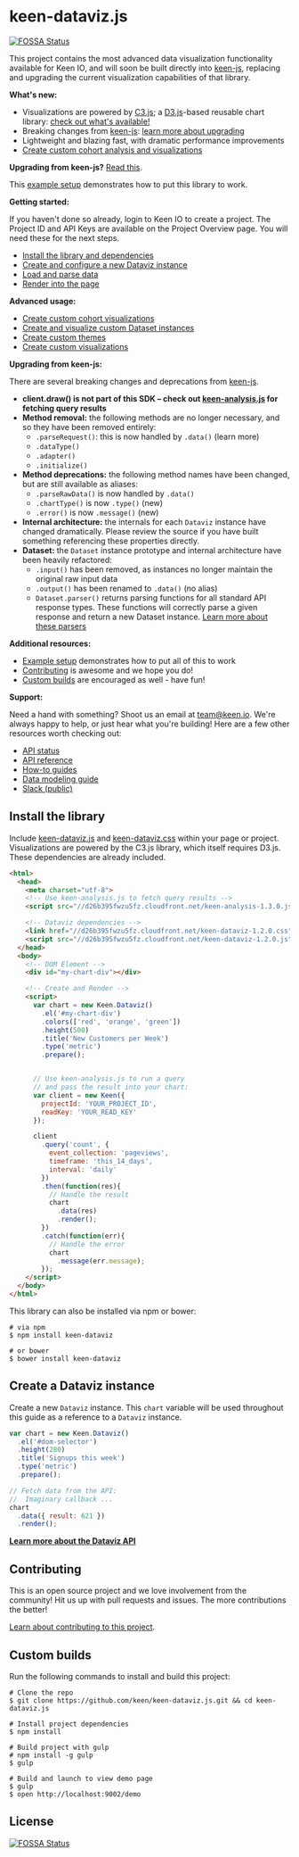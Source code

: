 # keen-dataviz.js

[![FOSSA Status](https://app.fossa.io/api/projects/git%2Bhttps%3A%2F%2Fgithub.com%2Fkeen%2Fkeen-dataviz.js.svg?type=shield)](https://app.fossa.io/projects/git%2Bhttps%3A%2F%2Fgithub.com%2Fkeen%2Fkeen-dataviz.js?ref=badge_shield)

This project contains the most advanced data visualization functionality available for Keen IO, and will soon be built directly into [keen-js](https://github.com/keen/keen-js), replacing and upgrading the current visualization capabilities of that library.

**What's new:**

* Visualizations are powered by [C3.js](http://c3js.org/); a [D3.js](http://d3js.org/)-based reusable chart library: [check out what's available!](./docs/README.md#chart-types)
* Breaking changes from [keen-js](https://github.com/keen/keen-js): [learn more about upgrading](#upgrading-from-keen-js)
* Lightweight and blazing fast, with dramatic performance improvements
* [Create custom cohort analysis and visualizations](https://github.com/keen/cohorts)

**Upgrading from keen-js?** [Read this](#upgrading-from-keen-js).

This [example setup](#create-a-dataviz-instance) demonstrates how to put this library to work.

**Getting started:**

If you haven't done so already, login to Keen IO to create a project. The Project ID and API Keys are available on the Project Overview page. You will need these for the next steps.

* [Install the library and dependencies](#install-the-library)
* [Create and configure a new Dataviz instance](#create-a-dataviz-instance)
* [Load and parse data](./docs/README.md#data)
* [Render into the page](./docs/README.md#render)

**Advanced usage:**

* [Create custom cohort visualizations](https://github.com/keen/cohorts)
* [Create and visualize custom Dataset instances](./docs/dataset/parsers.md#data-parsers)
* [Create custom themes](./docs/themes.md#custom-themes)
* [Create custom visualizations](./docs/types-and-libraries.md#custom-types-and-libraries)

<a name="upgrading-from-keen-js"></a>
**Upgrading from keen-js:**

There are several breaking changes and deprecations from [keen-js](https://github.com/keen/keen-js).

* **client.draw() is not part of this SDK – check out [keen-analysis.js](https://github.com/keen/keen-analysis.js) for fetching query results**
* **Method removal:** the following methods are no longer necessary, and so they have been removed entirely:
    * `.parseRequest()`: this is now handled by `.data()` (learn more)
    * `.dataType()`
    * `.adapter()`
    * `.initialize()`
* **Method deprecations:** the following method names have been changed, but are still available as aliases:
    * `.parseRawData()` is now handled by `.data()`
    * `.chartType()` is now `.type()` (new)
    * `.error()` is now `.message()` (new)
* **Internal architecture:** the internals for each `Dataviz` instance have changed dramatically. Please review the source if you have built something referencing these properties directly.
* **Dataset:** the `Dataset` instance prototype and internal architecture have been heavily refactored:
    * `.input()` has been removed, as instances no longer maintain the original raw input data
    * `.output()` has been renamed to `.data()` (no alias)
    * `Dataset.parser()` returns parsing functions for all standard API response types. These functions will correctly parse a given response and return a new Dataset instance. [Learn more about these parsers](./docs/dataset/parsers.md#data-parsers)

<a name="additional-resources"></a>
**Additional resources:**

* [Example setup](#create-a-dataviz-instance) demonstrates how to put all of this to work
* [Contributing](#contributing) is awesome and we hope you do!
* [Custom builds](#custom-builds) are encouraged as well - have fun!

<a name="support"></a>
**Support:**

Need a hand with something? Shoot us an email at [team@keen.io](mailto:team@keen.io). We're always happy to help, or just hear what you're building! Here are a few other resources worth checking out:

* [API status](http://status.keen.io/)
* [API reference](https://keen.io/docs/api)
* [How-to guides](https://keen.io/guides)
* [Data modeling guide](https://keen.io/guides/data-modeling-guide/)
* [Slack (public)](http://slack.keen.io/)


## Install the library

Include [keen-dataviz.js](dist/keen-dataviz.js) and [keen-dataviz.css](dist/keen-dataviz.css) within your page or project. Visualizations are powered by the C3.js library, which itself requires D3.js. These dependencies are already included.

```html
<html>
  <head>
    <meta charset="utf-8">
    <!-- Use keen-analysis.js to fetch query results -->
    <script src="//d26b395fwzu5fz.cloudfront.net/keen-analysis-1.3.0.js"></script>

    <!-- Dataviz dependencies -->
    <link href="//d26b395fwzu5fz.cloudfront.net/keen-dataviz-1.2.0.css" rel="stylesheet" />
    <script src="//d26b395fwzu5fz.cloudfront.net/keen-dataviz-1.2.0.js"></script>
  </head>
  <body>
    <!-- DOM Element -->
    <div id="my-chart-div"></div>

    <!-- Create and Render -->
    <script>
      var chart = new Keen.Dataviz()
        .el('#my-chart-div')
        .colors(['red', 'orange', 'green'])
        .height(500)
        .title('New Customers per Week')
        .type('metric')
        .prepare();


      // Use keen-analysis.js to run a query
      // and pass the result into your chart:
      var client = new Keen({
        projectId: 'YOUR_PROJECT_ID',
        readKey: 'YOUR_READ_KEY'
      });

      client
        .query('count', {
          event_collection: 'pageviews',
          timeframe: 'this_14_days',
          interval: 'daily'
        })
        .then(function(res){
          // Handle the result
          chart
            .data(res)
            .render();
        })
        .catch(function(err){
          // Handle the error
          chart
            .message(err.message);
        });
    </script>
  </body>
</html>
```

This library can also be installed via npm or bower:

```ssh
# via npm
$ npm install keen-dataviz

# or bower
$ bower install keen-dataviz
```

## Create a Dataviz instance

Create a new `Dataviz` instance. This `chart` variable will be used throughout this guide as a reference to a `Dataviz` instance.

```javascript
var chart = new Keen.Dataviz()
  .el('#dom-selector')
  .height(280)
  .title('Signups this week')
  .type('metric')
  .prepare();

// Fetch data from the API:
//  Imaginary callback ...
chart
  .data({ result: 621 })
  .render();
```

**[Learn more about the Dataviz API](./docs/)**


## Contributing

This is an open source project and we love involvement from the community! Hit us up with pull requests and issues. The more contributions the better!

[Learn about contributing to this project](./CONTRIBUTING.md).


## Custom builds

Run the following commands to install and build this project:

```ssh
# Clone the repo
$ git clone https://github.com/keen/keen-dataviz.js.git && cd keen-dataviz.js

# Install project dependencies
$ npm install

# Build project with gulp
# npm install -g gulp
$ gulp

# Build and launch to view demo page
$ gulp
$ open http://localhost:9002/demo
```
## License

[![FOSSA Status](https://app.fossa.io/api/projects/git%2Bhttps%3A%2F%2Fgithub.com%2Fkeen%2Fkeen-dataviz.js.svg?type=large)](https://app.fossa.io/projects/git%2Bhttps%3A%2F%2Fgithub.com%2Fkeen%2Fkeen-dataviz.js?ref=badge_large)
